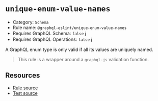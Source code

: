 # `unique-enum-value-names`

- Category: `Schema`
- Rule name: `@graphql-eslint/unique-enum-value-names`
- Requires GraphQL Schema: `false` [ℹ️](../../README.md#extended-linting-rules-with-graphql-schema)
- Requires GraphQL Operations: `false` [ℹ️](../../README.md#extended-linting-rules-with-siblings-operations)

A GraphQL enum type is only valid if all its values are uniquely named.

> This rule is a wrapper around a `graphql-js` validation function.

## Resources

- [Rule source](https://github.com/graphql/graphql-js/blob/main/src/validation/rules/UniqueEnumValueNamesRule.ts)
- [Test source](https://github.com/graphql/graphql-js/tree/main/src/validation/__tests__/UniqueEnumValueNamesRule-test.ts)
